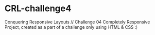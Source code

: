# CRL-challenge4
Conquering Responsive Layouts //  Challenge 04
Completely Responsive Project, created as a part of a challenge only using HTML & CSS :)
